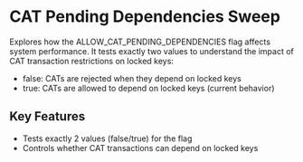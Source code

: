 # CAT Pending Dependencies Sweep

Explores how the ALLOW_CAT_PENDING_DEPENDENCIES flag affects system performance.
It tests exactly two values to understand the impact of CAT transaction restrictions on locked keys:

- false: CATs are rejected when they depend on locked keys
- true: CATs are allowed to depend on locked keys (current behavior)

## Key Features

- Tests exactly 2 values (false/true) for the flag
- Controls whether CAT transactions can depend on locked keys

